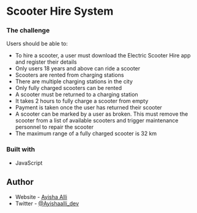 # Scooter Hire System 


### The challenge

Users should be able to:

- To hire a scooter, a user must download the Electric Scooter Hire app and register their details
- Only users 18 years and above can ride a scooter
- Scooters are rented from charging stations
- There are multiple charging stations in the city
- Only fully charged scooters can be rented
- A scooter must be returned to a charging station
- It takes 2 hours to fully charge a scooter from empty
- Payment is taken once the user has returned their scooter
- A scooter can be marked by a user as broken. This must remove the scooter from a list of available scooters and trigger maintenance personnel to repair the scooter
- The maximum range of a fully charged scooter is 32 km



### Built with

- JavaScript


## Author

- Website - [Ayisha Alli](https://www.ayishaalli.com)
- Twitter - [@Ayishaalli_dev](https://www.twitter.com/ayishaalli_dev)

